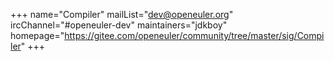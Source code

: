 +++
name="Compiler"
mailList="dev@openeuler.org"
ircChannel="#openeuler-dev"
maintainers="jdkboy"
homepage="https://gitee.com/openeuler/community/tree/master/sig/Compiler"
+++
